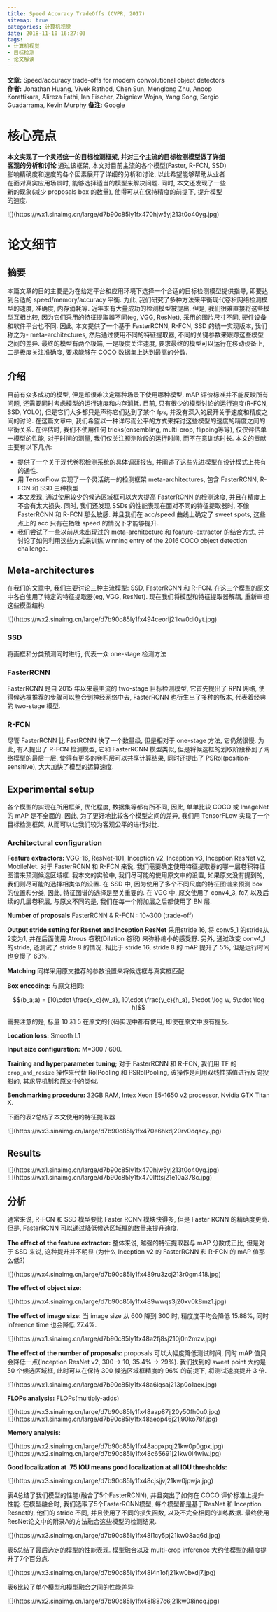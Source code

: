 ```yaml
---
title: Speed Accuracy TradeOffs (CVPR, 2017)
sitemap: true
categories: 计算机视觉
date: 2018-11-10 16:27:03
tags:
- 计算机视觉
- 目标检测
- 论文解读
---
```


**文章:** Speed/accuracy trade-offs for modern convolutional object detectors
**作者:** Jonathan Huang, Vivek Rathod, Chen Sun, Menglong Zhu, Anoop Korattikara, Alireza Fathi, Ian Fischer, Zbigniew Wojna, Yang Song, Sergio Guadarrama, Kevin Murphy
**备注:** Google


# 核心亮点

**本文实现了一个灵活统一的目标检测框架, 并对三个主流的目标检测模型做了详细客观的分析和讨论**
通过该框架, 本文对目前主流的各个模型(Faster, R-FCN, SSD)影响精确度和速度的各个因素展开了详细的分析和讨论, 以此希望能够帮助从业者在面对真实应用场景时, 能够选择适当的模型来解决问题. 同时, 本文还发现了一些新的现象(减少 proposals box 的数量), 使得可以在保持精度的前提下, 提升模型的速度.

<div style="width: 600px; margin: auto">![](https://wx1.sinaimg.cn/large/d7b90c85ly1fx470hjw5yj213t0o40yg.jpg)

# 论文细节


## 摘要

本篇文章的目的主要是为在给定平台和应用环境下选择一个合适的目标检测模型提供指导, 即要达到合适的 speed/memory/accuracy 平衡. 为此, 我们研究了多种方法来平衡现代卷积网络检测模型的速度, 准确度, 内存消耗等. 近年来有大量成功的检测模型被提出, 但是, 我们很难直接将这些模型互相比较, 因为它们采用的特征提取器不同(eg, VGG, ResNet), 采用的图片尺寸不同, 硬件设备和软件平台也不同. 因此, 本文提供了一个基于 FasterRCNN, R-FCN, SSD 的统一实现版本, 我们称之为- meta-architectures, 然后通过使用不同的特征提取器, 不同的关键参数来跟踪这些模型之间的差异. 最终的模型有两个极端, 一是极度关注速度, 要求最终的模型可以运行在移动设备上, 二是极度关注准确度, 要求能够在 COCO 数据集上达到最高的分数.

## 介绍

目前有众多成功的模型, 但是却很难决定哪种场景下使用哪种模型, mAP 评价标准并不能反映所有问题, 还需要同时考虑模型的运行速度和内存消耗.
目前, 只有很少的模型讨论的运行速度(R-FCN, SSD, YOLO), 但是它们大多都只是声称它们达到了某个 fps, 并没有深入的展开关于速度和精度之间的讨论.
在这篇文章中, 我们希望以一种详尽而公平的方式来探讨这些模型的速度的精度之间的平衡关系. 在评估时, 我们不使用任何 tricks(ensembling, multi-crop, flipping等等), 仅仅评估单一模型的性能, 对于时间的测量, 我们仅关注预测阶段的运行时间, 而不在意训练时长.
本文的贡献主要有以下几点:
- 提供了一个关于现代卷积检测系统的具体调研报告, 并阐述了这些先进模型在设计模式上共有的通性.
- 用 TensorFlow 实现了一个灵活统一的检测框架 meta-architectures, 包含 FasterRCNN, R-FCN 和 SSD 三种模型
- 本文发现, 通过使用较少的候选区域框可以大大提高 FasterRCNN 的检测速度, 并且在精度上不会有太大损失. 同时, 我们还发现 SSDs 的性能表现在面对不同的特征提取器时, 不像 FasterRCNN 和 R-FCN 那么敏感. 并且我们在 acc/speed 曲线上确定了 sweet spots, 这些点上的 acc 只有在牺牲 speed 的情况下才能够提升.
- 我们尝试了一些以前从未出现过的 meta-architecture 和 feature-extractor 的结合方式, 并讨论了如何利用这些方式来训练 winning entry of the 2016 COCO object detection challenge.

## Meta-architectures

在我们的文章中, 我们主要讨论三种主流模型: SSD, FasterRCNN 和 R-FCN. 在这三个模型的原文中各自使用了特定的特征提取器(eg, VGG, ResNet). 现在我们将模型和特征提取器解耦, 重新审视这些模型结构.

<div style="width: 600px; margin: auto">![](https://wx2.sinaimg.cn/large/d7b90c85ly1fx494ceorlj21kw0di0yt.jpg)

### SSD

将画框和分类预测同时进行, 代表一众 one-stage 检测方法

### FasterRCNN

FasterRCNN 是自 2015 年以来最主流的 two-stage 目标检测模型, 它首先提出了 RPN 网络, 使得候选框推荐的步骤可以整合到神经网络中去, FasterRCNN 也衍生出了多种的版本, 代表着经典的 two-stage 模型.

### R-FCN
尽管 FasterRCNN 比 FastRCNN 快了一个数量级, 但是相对于 one-stage 方法, 它仍然很慢. 为此, 有人提出了 R-FCN 检测模型, 它和 FasterRCNN 模型类似, 但是将候选框的划取阶段移到了网络模型的最后一层, 使得有更多的卷积层可以共享计算结果, 同时还提出了 PSRoI(position-sensitive), 大大加快了模型的运算速度.

## Experimental setup

各个模型的实现在所用框架, 优化程度, 数据集等都有所不同, 因此, 单单比较 COCO 或 ImageNet 的 mAP 是不全面的. 因此, 为了更好地比较各个模型之间的差异, 我们用 TensorFLow 实现了一个目标检测框架, 从而可以让我们较为客观公平的进行对比.

### Architectural configuration

**Feature extractors:** VGG-16, ResNet-101, Inception v2, Inception v3, Inception ResNet v2, MobileNet.
对于 FasterRCNN 和 R-FCN 来说, 我们需要确定使用特征提取器的哪一层卷积特征图谱来预测候选区域框. 我本文的实验中, 我们尽可能的使用原文中的设置, 如果原文没有提到的, 我们则尽可能的选择相类似的设置.
在 SSD 中, 因为使用了多个不同尺度的特征图谱来预测 box 的位置和分类, 因此, 特征图谱的选择是至关重要的. 在 VGG 中, 原文使用了 conv4_3, fc7, 以及后续的几层卷积层, 与原文不同的是, 我们在每一个附加层之后都使用了 BN 层.

**Number of proposals**
FasterRCNN & R-FCN : 10~300 (trade-off)

**Output stride setting for Resnet and Inception ResNet**
采用stride 16, 将 conv5_1 的stride从2变为1, 并在后面使用 Atrous 卷积(Dilation 卷积) 来弥补缩小的感受野. 另外, 通过改变 conv4_1
 的stride, 还测试了 stride 8 的情况. 相比于 stride 16, stride 8 的 mAP 提升了 5%, 但是运行时间也变慢了 63%.

 **Matching**
 同样采用原文推荐的参数设置来将候选框与真实框匹配.

 **Box encoding:**
 与原文相同:

$$(b_a;a) = [10\cdot \frac{x_c}{w_a}, 10\cdot \frac{y_c}{h_a}, 5\cdot \log w,  5\cdot \log h]$$

 需要注意的是, 标量 10 和 5 在原文的代码实现中都有使用, 即使在原文中没有提及.

 **Location loss:** Smooth L1

 **Input size configuration:** M=300 / 600.

 **Training and hyperparameter tuning;** 对于 FasterRCNN 和 R-FCN, 我们用 TF 的 `crop_and_resize` 操作来代替 RoIPooling 和 PSRoIPooling, 该操作是利用双线性插值进行反向投影的, 其求导机制和原文中的类似.

**Benchmarking procedure:** 32GB RAM, Intex Xeon E5-1650 v2 processor, Nvidia GTX Titan X.

下面的表2总结了本文使用的特征提取器
<div style="width: 600px; margin: auto">![](https://wx3.sinaimg.cn/large/d7b90c85ly1fx470e6hkdj20rv0dqacy.jpg)

## Results

<div style="width: 600px; margin: auto">![](https://wx1.sinaimg.cn/large/d7b90c85ly1fx470hjw5yj213t0o40yg.jpg)

<div style="width: 600px; margin: auto">![](https://wx1.sinaimg.cn/large/d7b90c85ly1fx470lfttsj21e10a378c.jpg)

## 分析

通常来说, R-FCN 和 SSD 模型要比 Faster RCNN 模块快得多, 但是 Faster RCNN 的精确度更高. 但是, FasterRCNN 可以通过降低候选区域框的数量来提升速度.

**The effect of the feature extractor:** 整体来说, 越强的特征提取器与 mAP 分数成正比, 但是对于 SSD 来说, 这种提升并不明显 (为什么 Inception v2 的 FasterRCNN 和 R-FCN 的 mAP 值那么低?)

<div style="width: 600px; margin: auto">![](https://wx4.sinaimg.cn/large/d7b90c85ly1fx489ru3zcj213r0gm418.jpg)

**The effect of object size:**

<div style="width: 600px; margin: auto">![](https://wx4.sinaimg.cn/large/d7b90c85ly1fx489wwqs3j20xv0k8mz1.jpg)

**The effect of image size:** 当 image size 从 600 降到 300 时, 精度度平均会降低 15.88%, 同时 inference time 也会降低 27.4%.

<div style="width: 600px; margin: auto">![](https://wx1.sinaimg.cn/large/d7b90c85ly1fx48a2fj8sj210j0n2mzv.jpg)

**The effect of the number of proposals:** proposals 可以大幅度降低测试时间, 同时 mAP 值只会降低一点(Inception ResNet v2, 300 -> 10, 35.4% -> 29%). 我们找到的 sweet point 大约是 50 个候选区域框, 此时可以在保持 300 候选区域框精度的 96% 的前提下, 将测试速度提升 3 倍.

<div style="width: 600px; margin: auto">![](https://wx1.sinaimg.cn/large/d7b90c85ly1fx48a6iqsaj213p0o1aex.jpg)

**FLOPs analysis:**
FLOPs(multiply-adds)

<div style="width: 600px; margin: auto">![](https://wx3.sinaimg.cn/large/d7b90c85ly1fx48aap87jj20y50fh0u0.jpg)

<div style="width: 600px; margin: auto">![](https://wx1.sinaimg.cn/large/d7b90c85ly1fx48aeop46j21j90ko78f.jpg)

**Memory analysis:**

<div style="width: 600px; margin: auto">![](https://wx2.sinaimg.cn/large/d7b90c85ly1fx48aopxpqj21kw0p0gpx.jpg)

<div style="width: 600px; margin: auto">![](https://wx2.sinaimg.cn/large/d7b90c85ly1fx48c65691j21kw0l4wiw.jpg)

**Good localization at .75 IOU means good localization at all IOU thresholds:**

<div style="width: 600px; margin: auto">![](https://wx3.sinaimg.cn/large/d7b90c85ly1fx48cjsjjvj21kw0jpwja.jpg)


表4总结了我们模型的性能(融合了5个FasterRCNN), 并且突出了如何在 COCO 评价标准上提升性能.
在模型融合时, 我们选取了5个FasterRCNN模型, 每个模型都是基于ResNet 和 Inception Resnet的, 他们的 stride 不同, 并且使用了不同的损失函数, 以及不完全相同的训练数据. 最终使用ResNet论文中的附录A的方法融合这些模型的检测结果.

<div style="width: 600px; margin: auto">![](https://wx3.sinaimg.cn/large/d7b90c85ly1fx48l1cy5pj21kw08aq6d.jpg)

表5总结了最后选定的模型的性能表现. 模型融合以及 multi-crop inference 大约使模型的精度提升了7个百分点.

<div style="width: 600px; margin: auto">![](https://wx3.sinaimg.cn/large/d7b90c85ly1fx48l4n1ofj21kw0bxdj7.jpg)

表6比较了单个模型和模型融合之间的性能差异

<div style="width: 600px; margin: auto">![](https://wx2.sinaimg.cn/large/d7b90c85ly1fx48l887c6j21kw08incq.jpg)
